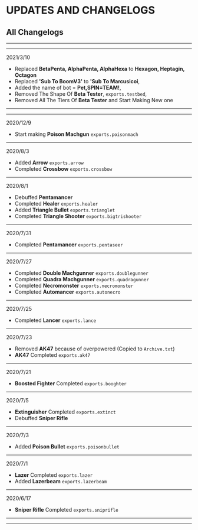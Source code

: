 # UPDATES AND CHANGELOGS

## All Changelogs

---
---

2021/3/10

- Replaced **BetaPenta, AlphaPenta, AlphaHexa** to **Hexagon, Heptagin, Octagon**
- Replaced **'Sub To BoomV3'** to **'Sub To Marcusicoi**,
- Added the name of bot = **Pet,SPIN=TEAM!**,
- Removed The Shape Of **Beta Tester**, `exports.testbed`,
- Removed All The Tiers Of **Beta Tester** and Start Making New one

---
---

2020/12/9

- Start making **Poison Machgun** `exports.poisonmach`

---

2020/8/3

- Added **Arrow** `exports.arrow`
- Completed **Crossbow** `exports.crossbow`

---

2020/8/1

- Debuffed **Pentamancer**
- Completed **Healer** `exports.healer`
- Added **Triangle Bullet** `exports.trianglet`
- Completed **Triangle Shooter** `exports.bigtrishooter`

---

2020/7/31

- Completed **Pentamancer** `exports.pentaseer`

---

2020/7/27

- Completed **Double Machgunner** `exports.doublegunner`
- Completed **Quadra Machgunner** `exports.quadragunner`
- Completed **Necromonster** `exports.necromonster`
- Completed **Automancer** `exports.autonecro`
---

2020/7/25

- Completed **Lancer** `exports.lance`

---

2020/7/23

- Removed **AK47** because of overpowered (Copied to `Archive.txt`)
- **AK47** Completed `exports.ak47`

---

2020/7/21

- **Boosted Fighter** Completed `exports.booghter`

---

2020/7/5

- **Extinguisher** Completed `exports.extinct`
- Debuffed **Sniper Rifle**

---

2020/7/3

- Added **Poison Bullet** `exports.poisonbullet`

---

2020/7/1

- **Lazer** Completed `exports.lazer`
- Added **Lazerbeam** `exports.lazerbeam`

---

2020/6/17

- **Sniper Rifle** Completed `exports.sniprifle`

---
---
